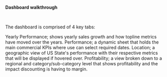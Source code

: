 **Dashboard walkthrough**

<br>

The dashboard is comprised of 4 key tabs:
<br>

Yearly Performance; shows yearly sales growth and how topline metrics have moved over the years.
Performance; a dynamic sheet that holds the main commercial KPIs where use can select required dates.
Location; a geographic view of US State's performance with their respective metrics that will be displayed if hovered over.
Profitability; a view broken down to a regional and category/sub-category level that shows profitability and the impact discounting is having to margin.
<br>

